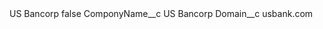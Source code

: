 <?xml version="1.0" encoding="UTF-8"?>
<CustomMetadata xmlns="http://soap.sforce.com/2006/04/metadata" xmlns:xsi="http://www.w3.org/2001/XMLSchema-instance" xmlns:xsd="http://www.w3.org/2001/XMLSchema">
    <label>US Bancorp</label>
    <protected>false</protected>
    <values>
        <field>ComponyName__c</field>
        <value xsi:type="xsd:string">US Bancorp</value>
    </values>
    <values>
        <field>Domain__c</field>
        <value xsi:type="xsd:string">usbank.com</value>
    </values>
</CustomMetadata>
